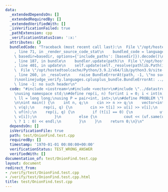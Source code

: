 ```yaml
---
data:
  _extendedDependsOn: []
  _extendedRequiredBy: []
  _extendedVerifiedWith: []
  _isVerificationFailed: true
  _pathExtension: cpp
  _verificationStatusIcon: ':x:'
  attributes: {}
  bundledCode: "Traceback (most recent call last):\n  File \"/opt/hostedtoolcache/Python/3.9.2/x64/lib/python3.9/site-packages/onlinejudge_verify/documentation/build.py\"\
    , line 71, in _render_source_code_stat\n    bundled_code = language.bundle(stat.path,\
    \ basedir=basedir, options={'include_paths': [basedir]}).decode()\n  File \"/opt/hostedtoolcache/Python/3.9.2/x64/lib/python3.9/site-packages/onlinejudge_verify/languages/cplusplus.py\"\
    , line 187, in bundle\n    bundler.update(path)\n  File \"/opt/hostedtoolcache/Python/3.9.2/x64/lib/python3.9/site-packages/onlinejudge_verify/languages/cplusplus_bundle.py\"\
    , line 401, in update\n    self.update(self._resolve(pathlib.Path(included), included_from=path))\n\
    \  File \"/opt/hostedtoolcache/Python/3.9.2/x64/lib/python3.9/site-packages/onlinejudge_verify/languages/cplusplus_bundle.py\"\
    , line 260, in _resolve\n    raise BundleErrorAt(path, -1, \"no such header\"\
    )\nonlinejudge_verify.languages.cplusplus_bundle.BundleErrorAt: ../datastructure/UnionFind.cpp:\
    \ line -1: no such header\n"
  code: "#include <iostream>\n#include <vector>\n#include \"../datastructure/UnionFind.cpp\"\
    \nusing namespace std;\n#define rep(i, n) for(int i = 0; i < int(n); i++)\nusing\
    \ ll = long long;\nusing P = pair<int, int>;\n\n#define PROBLEM \"https://judge.yosupo.jp/problem/unionfind\"\
    \n\nint main() {\n    int n, q;\n    cin >> n >> q;\n    vector<int> t(q), u(q),\
    \ v(q);\n    rep(i, q) {\n        cin >> t[i] >> u[i] >> v[i];\n    }\n    UnionFind\
    \ uf(n);\n    rep(i, q) {\n        if (t[i] == 0) {\n            uf.unite(u[i],\
    \ v[i]);\n        }\n        else {\n            cout << (uf.same(u[i], v[i])\
    \ ? 1 : 0) << endl;\n        }\n    }\n    return 0;\n}\n"
  dependsOn: []
  isVerificationFile: true
  path: test/OnionFind.test.cpp
  requiredBy: []
  timestamp: '1970-01-01 00:00:00+00:00'
  verificationStatus: TEST_WRONG_ANSWER
  verifiedWith: []
documentation_of: test/OnionFind.test.cpp
layout: document
redirect_from:
- /verify/test/OnionFind.test.cpp
- /verify/test/OnionFind.test.cpp.html
title: test/OnionFind.test.cpp
---
```

